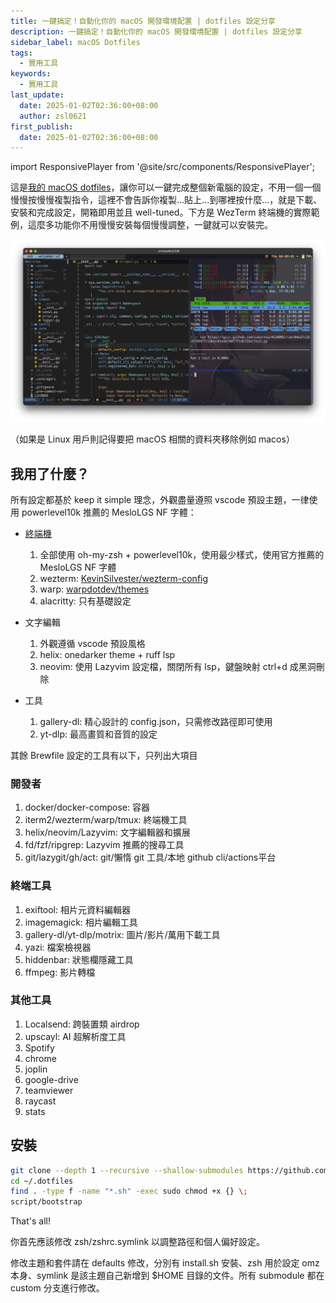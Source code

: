 ```yaml
---
title: 一鍵搞定！自動化你的 macOS 開發環境配置 | dotfiles 設定分享
description: 一鍵搞定！自動化你的 macOS 開發環境配置 | dotfiles 設定分享
sidebar_label: macOS Dotfiles
tags:
  - 實用工具
keywords:
  - 實用工具
last_update:
  date: 2025-01-02T02:36:00+08:00
  author: zsl0621
first_publish:
  date: 2025-01-02T02:36:00+08:00
---
```


import ResponsivePlayer from '@site/src/components/ResponsivePlayer';

這是[我的 macOS dotfiles](https://github.com/ZhenShuo2021/dotfiles-macOS)，讓你可以一鍵完成整個新電腦的設定，不用一個一個慢慢按慢慢複製指令，這裡不會告訴你複製...貼上...到哪裡按什麼...，就是下載、安裝和完成設定，開箱即用並且 well-tuned。下方是 WezTerm 終端機的實際範例，這麼多功能你不用慢慢安裝每個慢慢調整，一鍵就可以安裝完。

![demo.webp](./demo.webp "demo")

<ResponsivePlayer url="https://www.youtube.com/watch?v=RVVCEYs4U7A" />

（如果是 Linux 用戶則記得要把 macOS 相關的資料夾移除例如 macos）

## 我用了什麼？

所有設定都基於 keep it simple 理念，外觀盡量遵照 vscode 預設主題，一律使用 powerlevel10k 推薦的 MesloLGS NF 字體：

- [終端機](/docs/useful-tools/cross-platform-terminal#簡易結論)
  1. 全部使用 oh-my-zsh + powerlevel10k，使用最少樣式，使用官方推薦的 MesloLGS NF 字體
  2. wezterm: [KevinSilvester/wezterm-config](https://github.com/KevinSilvester/wezterm-config)
  3. warp: [warpdotdev/themes](https://github.com/warpdotdev/themes)
  4. alacritty: 只有基礎設定

- 文字編輯
  1. 外觀遵循 vscode 預設風格
  2. helix: onedarker theme + ruff lsp
  3. neovim: 使用 Lazyvim 設定檔，關閉所有 lsp，鍵盤映射 ctrl+d 成黑洞刪除

- 工具
  1. gallery-dl: 精心設計的 config.json，只需修改路徑即可使用
  2. yt-dlp: 最高畫質和音質的設定

其餘 Brewfile 設定的工具有以下，只列出大項目

### 開發者

1. docker/docker-compose: 容器
2. iterm2/wezterm/warp/tmux: 終端機工具
3. helix/neovim/Lazyvim: 文字編輯器和擴展
4. fd/fzf/ripgrep: Lazyvim 推薦的搜尋工具
5. git/lazygit/gh/act: git/懶惰 git 工具/本地 github cli/actions平台

### 終端工具

1. exiftool: 相片元資料編輯器
2. imagemagick: 相片編輯工具
3. gallery-dl/yt-dlp/motrix: 圖片/影片/萬用下載工具
4. yazi: 檔案檢視器
5. hiddenbar: 狀態欄隱藏工具
6. ffmpeg: 影片轉檔

### 其他工具

1. Localsend: 跨裝置類 airdrop
2. upscayl: AI 超解析度工具
3. Spotify
4. chrome
5. joplin
6. google-drive
7. teamviewer
8. raycast
9. stats

## 安裝

```sh
git clone --depth 1 --recursive --shallow-submodules https://github.com/ZhenShuo2021/dotfiles.git ~/.dotfiles
cd ~/.dotfiles
find . -type f -name "*.sh" -exec sudo chmod +x {} \; 
script/bootstrap
```

That's all!

你首先應該修改 zsh/zshrc.symlink 以調整路徑和個人偏好設定。

修改主題和套件請在 defaults 修改，分別有 install.sh 安裝、zsh 用於設定 omz 本身、symlink 是該主題自己新增到 $HOME 目錄的文件。所有 submodule 都在 custom 分支進行修改。

